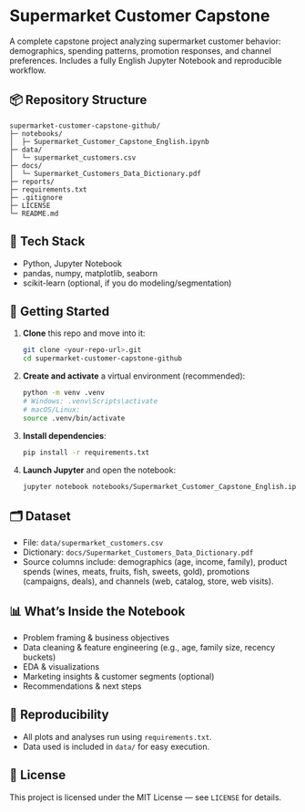 # Supermarket Customer Capstone

A complete capstone project analyzing supermarket customer behavior: demographics, spending patterns, promotion responses, and channel preferences. Includes a fully English Jupyter Notebook and reproducible workflow.
  
## 📦 Repository Structure

```
supermarket-customer-capstone-github/
├─ notebooks/
│  ├─ Supermarket_Customer_Capstone_English.ipynb
├─ data/
│  └─ supermarket_customers.csv
├─ docs/
│  └─ Supermarket_Customers_Data_Dictionary.pdf
├─ reports/
├─ requirements.txt
├─ .gitignore
├─ LICENSE
└─ README.md
```

## 🧰 Tech Stack
- Python, Jupyter Notebook
- pandas, numpy, matplotlib, seaborn
- scikit-learn (optional, if you do modeling/segmentation)

## 🚀 Getting Started

1. **Clone** this repo and move into it:
   ```bash
   git clone <your-repo-url>.git
   cd supermarket-customer-capstone-github
   ```

2. **Create and activate** a virtual environment (recommended):
   ```bash
   python -m venv .venv
   # Windows: .venv\Scripts\activate
   # macOS/Linux:
   source .venv/bin/activate
   ```

3. **Install dependencies**:
   ```bash
   pip install -r requirements.txt
   ```

4. **Launch Jupyter** and open the notebook:
   ```bash
   jupyter notebook notebooks/Supermarket_Customer_Capstone_English.ipynb
   ```

## 🗂️ Dataset
- File: `data/supermarket_customers.csv`
- Dictionary: `docs/Supermarket_Customers_Data_Dictionary.pdf`
- Source columns include: demographics (age, income, family), product spends (wines, meats, fruits, fish, sweets, gold), promotions (campaigns, deals), and channels (web, catalog, store, web visits).

## 📊 What’s Inside the Notebook
- Problem framing & business objectives
- Data cleaning & feature engineering (e.g., age, family size, recency buckets)
- EDA & visualizations
- Marketing insights & customer segments (optional)
- Recommendations & next steps

## 🧪 Reproducibility
- All plots and analyses run using `requirements.txt`.
- Data used is included in `data/` for easy execution.

## 📄 License
This project is licensed under the MIT License — see `LICENSE` for details.
